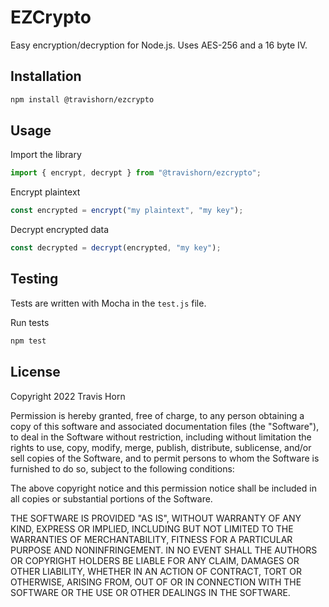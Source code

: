 # EZCrypto

Easy encryption/decryption for Node.js. Uses AES-256 and a 16 byte IV.

## Installation

```bash
npm install @travishorn/ezcrypto
```

## Usage

Import the library

```javascript
import { encrypt, decrypt } from "@travishorn/ezcrypto";
```

Encrypt plaintext

```javascript
const encrypted = encrypt("my plaintext", "my key");
```

Decrypt encrypted data

```javascript
const decrypted = decrypt(encrypted, "my key");
```

## Testing

Tests are written with Mocha in the `test.js` file.

Run tests

```bash
npm test
```

## License

Copyright 2022 Travis Horn

Permission is hereby granted, free of charge, to any person obtaining a copy of
this software and associated documentation files (the "Software"), to deal in
the Software without restriction, including without limitation the rights to
use, copy, modify, merge, publish, distribute, sublicense, and/or sell copies of
the Software, and to permit persons to whom the Software is furnished to do so,
subject to the following conditions:

The above copyright notice and this permission notice shall be included in all
copies or substantial portions of the Software.

THE SOFTWARE IS PROVIDED "AS IS", WITHOUT WARRANTY OF ANY KIND, EXPRESS OR
IMPLIED, INCLUDING BUT NOT LIMITED TO THE WARRANTIES OF MERCHANTABILITY, FITNESS
FOR A PARTICULAR PURPOSE AND NONINFRINGEMENT. IN NO EVENT SHALL THE AUTHORS OR
COPYRIGHT HOLDERS BE LIABLE FOR ANY CLAIM, DAMAGES OR OTHER LIABILITY, WHETHER
IN AN ACTION OF CONTRACT, TORT OR OTHERWISE, ARISING FROM, OUT OF OR IN
CONNECTION WITH THE SOFTWARE OR THE USE OR OTHER DEALINGS IN THE SOFTWARE.
